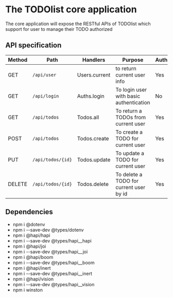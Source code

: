 # The TODOlist core application
The core application will expose the RESTful APIs of TODOlist which support for user to manage their TODO authorized

## API specification

| Method | Path | Handlers | Purpose | Authorized |
| --- | --- | --- | --- | --- |
| GET | `/api/user` | Users.current | to return current user info | Yes | 
| GET | `/api/login` | Auths.login | To login user with basic authentication | No | 
| GET | `/api/todos` | Todos.all | To return a TODOs from current user | Yes | 
| POST | `/api/todos` | Todos.create | To create a TODO for current user | Yes | 
| PUT | `/api/todos/{id}` | Todos.update | To update a TODO for current user | Yes | 
| DELETE | `/api/todos/{id}` | Todos.delete | To delete a TODO for current user by id | Yes | 

## Dependencies
- npm i @dotenv
- npm i --save-dev @types/dotenv
- npm i @hapi/hapi
- npm i --save-dev @types/hapi__hapi
- npm i @hapi/joi
- npm i --save-dev @types/hapi__joi
- npm i @hapi/boom
- npm i --save-dev @types/hapi__boom
- npm i @hapi/inert
- npm i --save-dev @types/hapi__inert
- npm i @hapi/vision
- npm i --save-dev @types/hapi__vision
- npm i winston